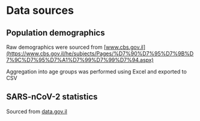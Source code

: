 # Data sources

## Population demographics

Raw demographics were sourced from [www.cbs.gov.il](https://www.cbs.gov.il/he/subjects/Pages/%D7%90%D7%95%D7%9B%D7%9C%D7%95%D7%A1%D7%99%D7%99%D7%94.aspx)
               
Aggregation into age groups was performed using Excel and exported to CSV

## SARS-nCoV-2 statistics

Sourced from [data.gov.il](https://data.gov.il/dataset/covid-19) 
